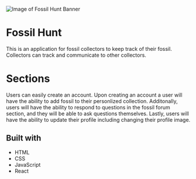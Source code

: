 
![Image of Fossil Hunt Banner](https://res.cloudinary.com/drcnakesm/image/upload/v1596567405/Ivory_and_Ash_Grey_Photo_DIY_Influencer_Minimalist_Facebook_Cover_zzshtx.png)

# Fossil Hunt
This is an application for fossil collectors to keep track of their fossil. Collectors can track and communicate to other collectors.

# Sections
Users can easily create an account. Upon creating an account a user will have the ability to add fossil to their personlized collection. Additonally, users will have the ability to respond to questions in the fossil forum section, and they will be able to ask questions themselves. Lastly, users will have the ability to update their profile including changing their profile image.

## Built with
* HTML
* CSS
* JavaScript
* React
